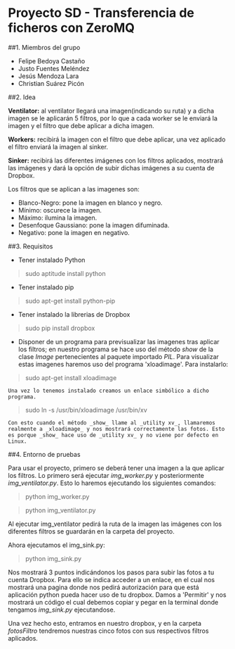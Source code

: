 # Proyecto SD - Transferencia de ficheros con ZeroMQ


##1. Miembros del grupo

+ Felipe Bedoya Castaño
+ Justo Fuentes Meléndez
+ Jesús Mendoza Lara
+ Christian Suárez Picón

##2. Idea

**Ventilator:** al ventilator llegará una imagen(indicando su ruta) y a dicha imagen se le aplicarán 5 filtros, por lo que a cada worker se le enviará la imagen y el filtro que debe aplicar a dicha imagen.

**Workers:** recibirá la imagen con el filtro que debe aplicar, una vez aplicado el filtro enviará la imagen al sinker.

**Sinker:** recibirá las diferentes imágenes con los filtros aplicados, mostrará las imágenes y dará la opción de subir dichas imágenes a su cuenta de Dropbox.

Los filtros que se aplican a las imagenes son:
+ Blanco-Negro: pone la imagen en blanco y negro.
+ Mínimo: oscurece la imagen.
+ Máximo: ilumina la imagen.
+ Desenfoque Gaussiano: pone la imagen difuminada.
+ Negativo: pone la imagen en negativo.

##3. Requisitos

+ Tener instalado Python

> sudo aptitude install python

+ Tener instalado pip

> sudo apt-get install python-pip

+ Tener instalado la librerias de Dropbox

> sudo pip install dropbox

+ Disponer de un programa para previsualizar las imagenes tras aplicar los filtros; en nuestro programa se hace uso del método _show_ de la clase _Image_ pertenecientes al paquete importado _PIL_. Para visualizar estas imagenes haremos uso del programa 'xloadimage'.
Para instalarlo:
>sudo apt-get install xloadimage

    Una vez lo tenemos instalado creamos un enlace simbólico a dicho programa.
>sudo ln -s /usr/bin/xloadimage /usr/bin/xv

    Con esto cuando el método _show_ llame al _utility xv_, llamaremos realmente a _xloadimage_ y nos mostrará correctamente las fotos. Esto es porque _show_ hace uso de _utility xv_ y no viene por defecto en Linux.


##4. Entorno de pruebas



Para usar el proyecto, primero se deberá tener una imagen a la que aplicar los filtros.
Lo primero será ejecutar _img_worker.py_ y posteriormente _img_ventilator.py_. Esto lo haremos ejecutando los siguientes comandos:
> python img_worker.py

> python img_ventilator.py

Al ejecutar img_ventilator pedirá la ruta de la imagen las imágenes con los diferentes filtros se guardarán en la carpeta del proyecto.

Ahora ejecutamos el img_sink.py:
> python img_sink.py

Nos mostrará 3 puntos indicándonos los pasos para subir las fotos a tu cuenta Dropbox. Para ello se indica acceder a un enlace, en el cual nos mostrará una pagina donde nos pedirá autorización para que está aplicación python pueda hacer uso de tu dropbox. Damos a 'Permitir' y nos mostrará un código el cual debemos copiar y pegar en la terminal donde tengamos _img_sink.py_ ejecutandose. 

Una vez hecho esto, entramos en nuestro dropbox, y en la carpeta _fotosFiltro_ tendremos nuestras cinco fotos con sus respectivos filtros aplicados.
